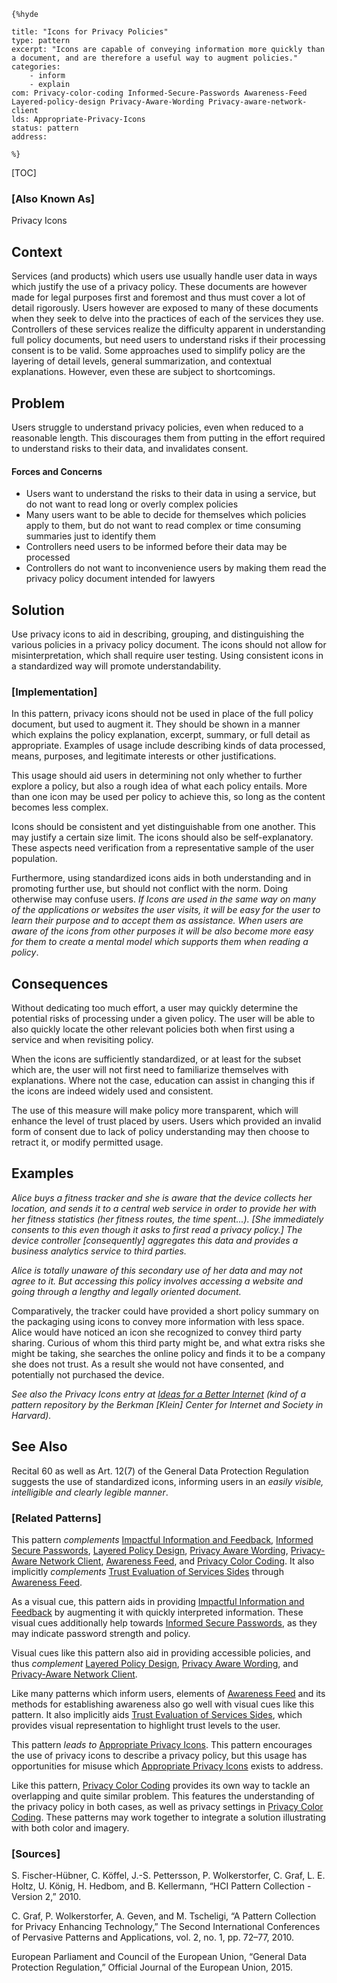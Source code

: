     {%hyde

    title: "Icons for Privacy Policies"
    type: pattern
    excerpt: "Icons are capable of conveying information more quickly than a document, and are therefore a useful way to augment policies."
    categories:
        - inform
        - explain
    com: Privacy-color-coding Informed-Secure-Passwords Awareness-Feed Layered-policy-design Privacy-Aware-Wording Privacy-aware-network-client
    lds: Appropriate-Privacy-Icons
    status: pattern
    address:

    %}

[TOC]

### [Also Known As]
<!-- All other names the pattern is known by.-->

Privacy Icons

## Context
<!-- The situations in which the pattern may apply.-->
<!-- Aspects which constrain the solution, but are not modified by it. They affect the impact of different forces.-->

Services (and products) which users use usually handle user data in ways which justify the use of a privacy policy. These documents are however made for legal purposes first and foremost and thus must cover a lot of detail rigorously. Users however are exposed to many of these documents when they seek to delve into the practices of each of the services they use. Controllers of these services realize the difficulty apparent in understanding full policy documents, but need users to understand risks if their processing consent is to be valid. Some approaches used to simplify policy are the layering of detail levels, general summarization, and contextual explanations. However, even these are subject to shortcomings.

## Problem
<!-- The problem a pattern addresses, including a list of forces describing why a problem might be difficult to solve.-->

Users struggle to understand privacy policies, even when reduced to a reasonable length. This discourages them from putting in the effort required to understand risks to their data, and invalidates consent.

#### Forces and Concerns
<!-- Implications in this problem which affect the appropriateness of a solution, and are affected by this pattern.-->
<!-- Forces should be highly visible for easy reference, where less obvious a dedicated section is recommended.-->

- Users want to understand the risks to their data in using a service, but do not want to read long or overly complex policies
- Many users want to be able to decide for themselves which policies apply to them, but do not want to read complex or time consuming summaries just to identify them
- Controllers need users to be informed before their data may be processed
- Controllers do not want to inconvenience users by making them read the privacy policy document intended for lawyers

## Solution
<!-- A concise description of how the pattern addresses the problem.-->

Use privacy icons to aid in describing, grouping, and distinguishing the various policies in a privacy policy document. The icons should not allow for misinterpretation, which shall require user testing. Using consistent icons in a standardized way will promote understandability.

<!--### [Structure]-->
<!--A detailed specification of the structural aspects of the pattern. A class diagram if applicable.-->



### [Implementation]
<!--Guidelines for implementing the pattern; code fragments; suggested PETS; policy fragments.-->

In this pattern, privacy icons should not be used in place of the full policy document, but used to augment it. They should be shown in a manner which explains the policy explanation, excerpt, summary, or full detail as appropriate. Examples of usage include describing kinds of data processed, means, purposes, and legitimate interests or other justifications.

This usage should aid users in determining not only whether to further explore a policy, but also a rough idea of what each policy entails. More than one icon may be used per policy to achieve this, so long as the content becomes less complex.

Icons should be consistent and yet distinguishable from one another. This may justify a certain size limit. The icons should also be self-explanatory. These aspects need verification from a representative sample of the user population.

Furthermore, using standardized icons aids in both understanding and in promoting further use, but should not conflict with the norm. Doing otherwise may confuse users. _If Icons are used in the same way on many of the applications or websites the user visits, it will be easy for the user to learn their purpose and to accept them as assistance. When users are aware of the icons from other purposes it will be also become more easy for them to create a mental model which supports them when reading a policy_.

## Consequences
<!--The advantages (benefits) and disadvantages (liabilities) of applying the pattern.-->

Without dedicating too much effort, a user may quickly determine the potential risks of processing under a given policy. The user will be able to also quickly locate the other relevant policies both when first using a service and when revisiting policy.

When the icons are sufficiently standardized, or at least for the subset which are, the user will not first need to familiarize themselves with explanations. Where not the case, education can assist in changing this if the icons are indeed widely used and consistent.

The use of this measure will make policy more transparent, which will enhance the level of trust placed by users. Users which provided an invalid form of consent due to lack of policy understanding may then choose to retract it, or modify permitted usage.

<!--### [Constraints]-->
<!-- limitations as a consequence of applying the pattern.-->



## Examples
<!--Motivational example to see how the pattern is applied.-->

_Alice buys a fitness tracker and she is aware that the device collects her location, and sends it to a central web service in order to provide her with her fitness statistics (her fitness routes, the time spent...). [She immediately consents to this even though it asks to first read a privacy policy.] The device controller [consequently] aggregates this data and provides a business analytics service to third parties._

_Alice is totally unaware of this secondary use of her data and may not agree to it. But accessing this policy involves accessing a website and going through a lengthy and legally oriented document._

Comparatively, the tracker could have provided a short policy summary on the packaging using icons to convey more information with less space. Alice would have noticed an icon she recognized to convey third party sharing. Curious of whom this third party might be, and what extra risks she might be taking, she searches the online policy and finds it to be a company she does not trust. As a result she would not have consented, and potentially not purchased the device.

_See also the Privacy Icons entry at [Ideas for a Better Internet](https://cyber.harvard.edu/i4bi/Privacy_Icons) (kind of a pattern repository by the Berkman [Klein] Center for Internet and Society in Harvard)._

<!--### [Known Uses]-->
<!-- Pointers to various applications of the pattern.-->



## See Also
<!-- Any pointers to relevant information, not contained in the subfields below.-->

Recital 60 as well as Art. 12(7) of the General Data Protection Regulation suggests the use of standardized icons, informing users in an _easily visible, intelligible and clearly legible manner_.

### [Related Patterns]
<!-- Supporting and conflicting patterns-->

This pattern _complements_ [Impactful Information and Feedback](Impactful-Information-and-Feedback), [Informed Secure Passwords](Informed-Secure-Passwords), [Layered Policy Design](Layered-policy-design), [Privacy Aware Wording](Privacy-Aware-Wording), [Privacy-Aware Network Client](Privacy-aware-network-client), [Awareness Feed](Awareness-Feed), and [Privacy Color Coding](Privacy-color-coding). It also implicitly _complements_ [Trust Evaluation of Services Sides](Trust-Evaluation-of-Services-Sides) through [Awareness Feed](Awareness-Feed).

As a visual cue, this pattern aids in providing [Impactful Information and Feedback](Impactful-Information-and-Feedback) by augmenting it with quickly interpreted information. These visual cues additionally help towards [Informed Secure Passwords](Informed-Secure-Passwords), as they may indicate password strength and policy.

Visual cues like this pattern also aid in providing accessible policies, and thus _complement_ [Layered Policy Design](Layered-policy-design), [Privacy Aware Wording](Privacy-Aware-Wording), and [Privacy-Aware Network Client](Privacy-aware-network-client).

Like many patterns which inform users, elements of [Awareness Feed](Awareness-Feed) and its methods for establishing awareness also go well with visual cues like this pattern. It also implicitly aids [Trust Evaluation of Services Sides](Trust-Evaluation-of-Services-Sides), which provides visual representation to highlight trust levels to the user.

This pattern _leads to_ [Appropriate Privacy Icons](Appropriate-Privacy-Icons). This pattern encourages the use of privacy icons to describe a privacy policy, but this usage has opportunities for misuse which [Appropriate Privacy Icons](Appropriate-Privacy-Icons) exists to address.

Like this pattern, [Privacy Color Coding](Privacy-color-coding) provides its own way to tackle an overlapping and quite similar problem. This features the understanding of the privacy policy in both cases, as well as privacy settings in [Privacy Color Coding](Privacy-color-coding). These patterns may work together to integrate a solution illustrating with both color and imagery.

### [Sources]
<!-- References to the original source of the pattern.-->

S. Fischer-Hübner, C. Köffel, J.-S. Pettersson, P. Wolkerstorfer, C. Graf, L. E. Holtz, U. König, H. Hedbom, and B. Kellermann, “HCI Pattern Collection - Version 2,” 2010.

C. Graf, P. Wolkerstorfer, A. Geven, and M. Tscheligi, “A Pattern Collection for Privacy Enhancing Technology,” The Second International Conferences of Pervasive Patterns and Applications, vol. 2, no. 1, pp. 72–77, 2010.

European Parliament and Council of the European Union, “General Data Protection Regulation,” Official Journal of the European Union, 2015.

<!--## General Comments-->
<!-- Separate discussion on the pattern.-->



<!--## Tags-->
<!-- User definable descriptors for additional correlation.-->




